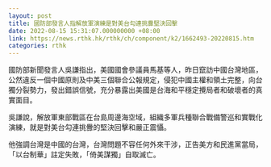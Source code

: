 ```yaml
---
layout: post
title: 國防部發言人指解放軍演練是對美台勾連挑釁堅決回擊
date: 2022-08-15 15:31:07.000000000 +08:00
link: https://news.rthk.hk/rthk/ch/component/k2/1662493-20220815.htm
categories: rthk
---
```


國防部新聞發言人吳謙指出，美國國會參議員馬基等人，昨日竄訪中國台灣地區，公然違反一個中國原則及中美三個聯合公報規定，侵犯中國主權和領土完整，向台獨分裂勢力，發出錯誤信號，充分暴露出美國是台海和平穩定攪局者和破壞者的真實面目。

吳謙說，解放軍東部戰區在台島周邊海空域，組織多軍兵種聯合戰備警巡和實戰化演練，就是對美台勾連挑釁的堅決回擊和嚴正震懾。

他強調台灣是中國的台灣，台灣問題不容任何外來干涉，正告美方和民進黨當局，「以台制華」註定失敗，「倚美謀獨」自取滅亡。
